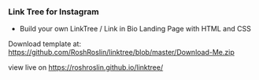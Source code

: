 ### Link Tree for Instagram

- Build your own LinkTree / Link in Bio Landing Page with HTML and CSS

Download template at: https://github.com/RoshRoslin/linktree/blob/master/Download-Me.zip

view live on https://roshroslin.github.io/linktree/
